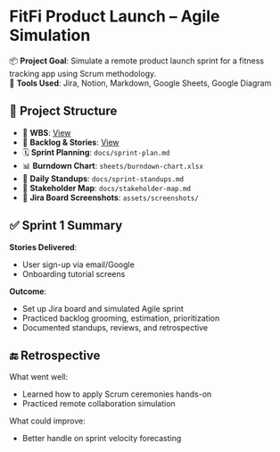 # FitFi Product Launch – Agile Simulation

📦 **Project Goal**: Simulate a remote product launch sprint for a fitness tracking app using Scrum methodology.  
🧩 **Tools Used**: Jira, Notion, Markdown, Google Sheets, Google Diagram  
## 🚀 Project Structure

- 📌 **WBS**: [View](https://github.com/PMCreator1/FitFi-Product-Launch-/blob/main/WBS/FitFI%20App%20Launch%20WBS.png)
- 🧠 **Backlog & Stories**: [View](https://github.com/PMCreator1/FitFi-Product-Launch-/blob/main/Product%20Backlog/Product%20Backlog%2021b0a36ead33814f9428d11ec3343262.md)
- 🗓️ **Sprint Planning**: `docs/sprint-plan.md`
- 📊 **Burndown Chart**: `sheets/burndown-chart.xlsx`
- 🧾 **Daily Standups**: `docs/sprint-standups.md`
- 🧩 **Stakeholder Map**: `docs/stakeholder-map.md`
- 📸 **Jira Board Screenshots**: `assets/screenshots/`

## ✅ Sprint 1 Summary

**Stories Delivered**:
- User sign-up via email/Google
- Onboarding tutorial screens

**Outcome**:
- Set up Jira board and simulated Agile sprint
- Practiced backlog grooming, estimation, prioritization
- Documented standups, reviews, and retrospective

## 🔚 Retrospective

What went well:
- Learned how to apply Scrum ceremonies hands-on
- Practiced remote collaboration simulation

What could improve:
- Better handle on sprint velocity forecasting

